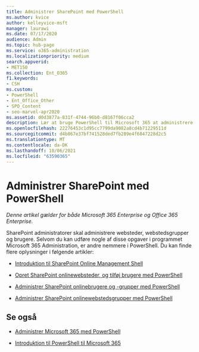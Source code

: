 ```yaml
---
title: Administrer SharePoint med PowerShell
ms.author: kvice
author: kelleyvice-msft
manager: laurawi
ms.date: 07/17/2020
audience: Admin
ms.topic: hub-page
ms.service: o365-administration
ms.localizationpriority: medium
search.appverid:
- MET150
ms.collection: Ent_O365
f1.keywords:
- CSH
ms.custom:
- PowerShell
- Ent_Office_Other
- SPO_Content
- seo-marvel-apr2020
ms.assetid: d0d3877a-831f-4744-96b0-d8167f06cca2
description: Lær at bruge PowerShell til Microsoft 365 at administrere brugere, grupper og webstedsgrupper.
ms.openlocfilehash: 22276453c1d95cc7799da9082a8cd4b71229511d
ms.sourcegitcommit: d4b867e37bf741528ded7fb289e4f6847228d2c5
ms.translationtype: MT
ms.contentlocale: da-DK
ms.lasthandoff: 10/06/2021
ms.locfileid: "63590365"
---
```

# <a name="manage-sharepoint-with-powershell"></a>Administrer SharePoint med PowerShell

*Denne artikel gælder for både Microsoft 365 Enterprise og Office 365 Enterprise.*

SharePoint administratorer skal administrere websteder, webstedsgrupper og brugere. Selvom du kan udføre nogle af disse opgaver i programmet Microsoft 365 Administration, er andre nemmere i PowerShell. Du kan finde flere oplysninger i følgende artikler:

- [Introduktion til SharePoint Online Management Shell](/powershell/sharepoint/sharepoint-online/connect-sharepoint-online)

- [Opret SharePoint onlinewebsteder, og tilføj brugere med PowerShell](create-sharepoint-sites-and-add-users-with-powershell.md)

- [Administrer SharePoint onlinebrugere og -grupper med PowerShell](manage-sharepoint-users-and-groups-with-powershell.md)

- [Administrer SharePoint onlinewebstedsgrupper med PowerShell](manage-sharepoint-site-groups-with-powershell.md)

## <a name="see-also"></a>Se også

- [Administrer Microsoft 365 med PowerShell](manage-microsoft-365-with-microsoft-365-powershell.md)

- [Introduktion til PowerShell til Microsoft 365](getting-started-with-microsoft-365-powershell.md)
